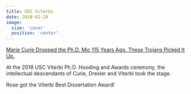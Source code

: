 ```yaml
---
title: USC Viterbi
date: 2018-02-28
image:
  size: 'cover'
  position: 'center'
---
```

[Marie Curie Dropped the Ph.D. Mic 115 Years Ago. These Trojans Picked It Up.](https://viterbischool.usc.edu/news/2018/05/marie-curie-dropped-the-ph-d-mic-115-years-ago-these-trojans-picked-it-up/)

At the 2018 USC Viterbi Ph.D. Hooding and Awards ceremony, the intellectual descendants of Curie, Drexler and Viterbi took the stage.

Rose got the Viterbi Best Dissertation Award!
<!--more-->